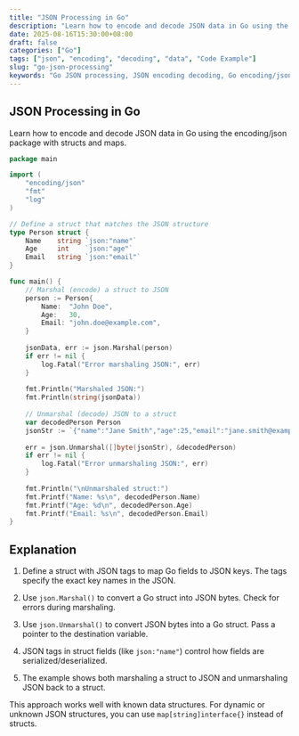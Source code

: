 ```yaml
---
title: "JSON Processing in Go"
description: "Learn how to encode and decode JSON data in Go using the encoding/json package with structs and maps."
date: 2025-08-16T15:30:00+08:00
draft: false
categories: ["Go"]
tags: ["json", "encoding", "decoding", "data", "Code Example"]
slug: "go-json-processing"
keywords: "Go JSON processing, JSON encoding decoding, Go encoding/json package, JSON marshal unmarshal example"
---
```


## JSON Processing in Go

Learn how to encode and decode JSON data in Go using the encoding/json package with structs and maps.

```go
package main

import (
    "encoding/json"
    "fmt"
    "log"
)

// Define a struct that matches the JSON structure
type Person struct {
    Name    string `json:"name"`
    Age     int    `json:"age"`
    Email   string `json:"email"`
}

func main() {
    // Marshal (encode) a struct to JSON
    person := Person{
        Name:  "John Doe",
        Age:   30,
        Email: "john.doe@example.com",
    }
    
    jsonData, err := json.Marshal(person)
    if err != nil {
        log.Fatal("Error marshaling JSON:", err)
    }
    
    fmt.Println("Marshaled JSON:")
    fmt.Println(string(jsonData))
    
    // Unmarshal (decode) JSON to a struct
    var decodedPerson Person
    jsonStr := `{"name":"Jane Smith","age":25,"email":"jane.smith@example.com"}`
    
    err = json.Unmarshal([]byte(jsonStr), &decodedPerson)
    if err != nil {
        log.Fatal("Error unmarshaling JSON:", err)
    }
    
    fmt.Println("\nUnmarshaled struct:")
    fmt.Printf("Name: %s\n", decodedPerson.Name)
    fmt.Printf("Age: %d\n", decodedPerson.Age)
    fmt.Printf("Email: %s\n", decodedPerson.Email)
}
```

## Explanation

1. Define a struct with JSON tags to map Go fields to JSON keys. The tags specify the exact key names in the JSON.

2. Use `json.Marshal()` to convert a Go struct into JSON bytes. Check for errors during marshaling.

3. Use `json.Unmarshal()` to convert JSON bytes into a Go struct. Pass a pointer to the destination variable.

4. JSON tags in struct fields (like `json:"name"`) control how fields are serialized/deserialized.

5. The example shows both marshaling a struct to JSON and unmarshaling JSON back to a struct.

This approach works well with known data structures. For dynamic or unknown JSON structures, you can use `map[string]interface{}` instead of structs.